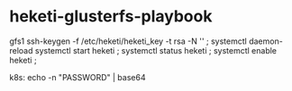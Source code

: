 # heketi-glusterfs-playbook


gfs1
  ssh-keygen -f /etc/heketi/heketi_key -t rsa -N ''  ; systemctl daemon-reload
  systemctl start heketi ;
  systemctl status heketi ;
  systemctl enable heketi ;
  
  
  
  
  k8s:
    echo -n "PASSWORD" | base64
    
    
